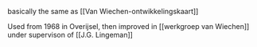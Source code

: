 basically the same as [[Van Wiechen-ontwikkelingskaart]]

Used from 1968 in Overijsel, then improved in [[werkgroep van Wiechen]] under supervison of [[J.G. Lingeman]]
